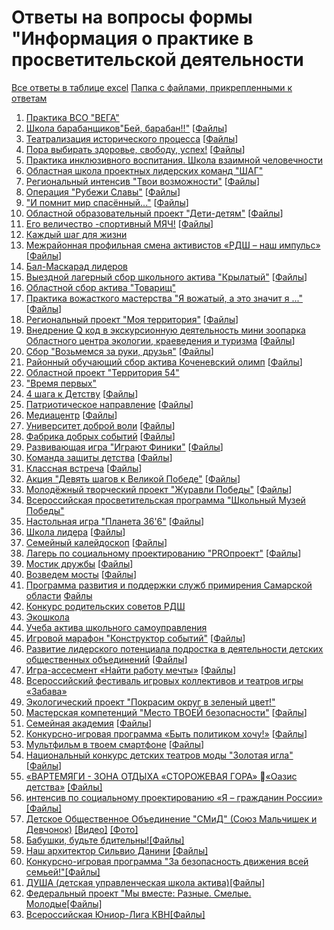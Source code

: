 # Ответы на вопросы формы "Информация о практике в просветительской деятельности

  [Все ответы в таблице excel](https://disk.yandex.ru/i/xvD-qATz3-DA4w)
  [Папка с файлами, прикрепленными к ответам](https://disk.yandex.ru/d/MOES0BFEUf-InA)

1. [Практика ВСО "ВЕГА"](https://forms.yandex.ru/admin/answer-details/b5408429ab9dcee70df069794ba95d431afc312c)
2. [Школа барабанщиков"Бей, барабан!!"](https://forms.yandex.ru/admin/answer-details/5f072e0f1ed00e6ea3e71ec96fe5dece4468cea1)  [[Файлы](https://disk.yandex.ru/d/wgFSZNN9i9LK_A)]
3. [Театрализация исторического процесса](https://forms.yandex.ru/admin/answer-details/08b941eb1c709213a2daf9b16246580c99ee2d62)  [[Файлы](https://disk.yandex.ru/d/ZLfVI3MiZSA6ig)]
4. [Пора выбирать здоровье, свободу, успех!](https://forms.yandex.ru/admin/answer-details/6d2531319df6ee1c415498db811585a2a2a87bad)  [[Файлы](https://disk.yandex.ru/d/B5eLpdtEoOSulA)]
5. [Практика инклюзивного воспитания. Школа взаимной человечности](https://forms.yandex.ru/admin/answer-details/74fbe0613d8e2b46f6c74859f8e46360a0e0817a)
6. [Областная школа проектных лидерских команд "ШАГ"](https://forms.yandex.ru/admin/answer-details/d6ab4d194fa507b5573156ee4d4d842b124298bb)
7. [Региональный интенсив "Твои возможности"](https://forms.yandex.ru/admin/answer-details/c74757c4bde23369ed667a3be1d5d5855a06e0e3)  [[Файлы](https://disk.yandex.ru/d/u4Y70rjI7eHYrg)]
8. [Операция "Рубежи Славы"](https://forms.yandex.ru/admin/answer-details/88d6b0c5eef4fb8b5a34d676ffc47b6c62e29a7b)  [[Файлы](https://disk.yandex.ru/d/xJxQiclood2b5Q)]
9.  ["И помнит мир спасённый..."](https://forms.yandex.ru/admin/answer-details/baabb3c878cf5a4d5625ebd39b10089926d4e97f)  [[Файлы](https://disk.yandex.ru/d/zRc-e5ou_bVolw)]
10. [Областной образовательный проект "Дети-детям"](https://forms.yandex.ru/admin/answer-details/b023cc9cfda00d267d8d2401845c26eba5ccc665)  [[Файлы](https://disk.yandex.ru/d/bjwjO0Zxe_2Qzg)]
11. [Его величество -спортивный МЯЧ!](https://forms.yandex.ru/admin/answer-details/676779b8e6965693de789163881e75a54b22a886)  [[Файлы](https://disk.yandex.ru/d/mpSkYDeFOqmmsw)]
12. [Каждый шаг для жизни](https://forms.yandex.ru/admin/answer-details/a18d2953683dc0edb64f0a1172bdccb68c7560d6)
13. [Межрайонная профильная смена активистов «РДШ – наш импульс»](https://forms.yandex.ru/admin/answer-details/12a771d1825cf4b84e4e40d362ba63dee11d9060)  [[Файлы](https://disk.yandex.ru/d/LGdLK5CqYIFy1g)]
14. [Бал-Маскарад лидеров](https://forms.yandex.ru/admin/answer-details/18f9d8335254ab37a1e64eef012e793bbed6e876)
15. [Выездной лагерный сбор школьного актива "Крылатый"](https://forms.yandex.ru/admin/answer-details/639f630238da45a7212b56d313933777e8d16fcd)  [[Файлы](https://disk.yandex.ru/d/MUqTYaTDX2omMQ)]
16. [Областной сбор актива "Товарищ"](https://forms.yandex.ru/admin/answer-details/6a18051376b896b38188847a2d04f3a13b0ca5a9)
17. [Практика вожасткого мастерства "Я вожатый, а это значит я ..."](https://forms.yandex.ru/admin/answer-details/d6bfc4d88f31b8da7ac6acededbc23464ff4d066)  [[Файлы](https://disk.yandex.ru/d/Dw8WDRqkfQ-Osg)]
18. [Региональный проект "Моя территория"](https://forms.yandex.ru/admin/answer-details/3f915f675a3476ce26952cfeb0b30341db45341a)  [[Файлы](https://disk.yandex.ru/d/Njr8RDbH-Gx17w)]
19. [Внедрение Q код в экскурсионную деятельность мини зоопарка Областного центра экологии, краеведения и туризма](https://forms.yandex.ru/admin/answer-details/cf1d45318606d9c6f5ada97ec8f56e6c8597705e)  [[Файлы](https://disk.yandex.ru/d/ofWyd-9vutVbRg)]
20. [Сбор "Возьмемся за руки, друзья"](https://forms.yandex.ru/admin/answer-details/c20651bfa7bcf9fcfa9d39b05a581cfe75179e75)  [[Файлы](https://disk.yandex.ru/d/7irXriUqBldDfw)]
21. [Районный обучающий сбор актива Коченевский олимп](https://forms.yandex.ru/admin/answer-details/d9aa4e2a7dde5809f1fabc91705122ad1f9525fa)  [[Файлы](https://disk.yandex.ru/d/JG6X4MyyZ7d-Nw)]
22. [Областной проект "Территория 54"](https://forms.yandex.ru/admin/answer-details/ef3386aa39e9d6561e8f7fcb92fa7de6d070b584)
23. ["Время первых"](https://forms.yandex.ru/admin/answer-details/1c4c50f320025344e6d2a3e28ed9721688677de1)
24. [4 шага к Детству](https://forms.yandex.ru/admin/answer-details/3882c71d4537024c2febf617fcd617a66a912f02)  [[Файлы](https://disk.yandex.ru/d/SBvVYWk_VoMwcg)]
25. [Патриотическое направление](https://forms.yandex.ru/admin/answer-details/8305193d339e372f9757be2fcb8c216cb7ef77d4)  [[Файлы](https://disk.yandex.ru/d/0SG-DjVMttI-dA)]
26. [Медиацентр](https://forms.yandex.ru/admin/answer-details/d70405bd1724ad6ce3f548af3b1a5b83a1cf67d3)  [[Файлы](https://disk.yandex.ru/d/f9SEHz_E4KkSAA)]
27. [Университет доброй воли](https://forms.yandex.ru/admin/answer-details/52a9c41ef3241399f4c8e59d534de60d77f10dc3)  [[Файлы](https://disk.yandex.ru/d/R-fpfxRyPfwYow)]
28. [Фабрика добрых событий](https://forms.yandex.ru/admin/answer-details/169bda16d5929ddad9b959f81c2e17dc22986eeb)  [[Файлы](https://disk.yandex.ru/d/vi4MsvQFhcKLAA)]
29. [Развивающая игра "Играют Финики"](https://forms.yandex.ru/admin/answer-details/fe708e5a41a23652ed0b579f0a76bf5f1124960e)  [[Файлы](https://disk.yandex.ru/d/0ogcygLmUbZXaA)]
30. [Команда защиты детства](https://forms.yandex.ru/admin/answer-details/afe8a507a686c04ef8bbfb3dd57f2e42cd3d8e25)  [[Файлы](https://disk.yandex.ru/d/UtgtS_uPlhT7Ow)]
31. [Классная встреча](https://forms.yandex.ru/admin/answer-details/f4abc4136638a752cb737f3de9551e8251c94237)  [[Файлы](https://disk.yandex.ru/d/Tb939jH3pjctOQ)]
32. [Акция "Девять шагов к Великой Победе"](https://forms.yandex.ru/admin/answer-details/68fb3539546c3ee409c15c562c14e43b9ce67686)  [[Файлы](https://disk.yandex.ru/d/bRbL1Q-EJPmQ1w)]
33. [Молодёжный творческий проект "Журавли Победы"](https://forms.yandex.ru/admin/answer-details/42187542ca5462942d8ca708bd1249c32b971cf3)  [[Файлы](https://disk.yandex.ru/d/LGnv-ObC90zFcw)]
34. [Всероссийская просветительская программа "Школьный Музей Победы"](https://forms.yandex.ru/admin/answer-details/6cc914fa4853132bfcf5463ddd8a6792afb11488)
35. [Настольная игра "Планета 36'6"](https://forms.yandex.ru/admin/answer-details/db8df47fc15acde2b2c6be52e339bc34656f49bb)  [[Файлы](https://disk.yandex.ru/d/WLDPS7s45iFJUQ)]
36. [Школа лидера](https://forms.yandex.ru/admin/answer-details/543617c975933ad4546de220dec2fe3f5ab39ce2)  [[Файлы](https://disk.yandex.ru/d/lwVFpMFSbSTjjQ)]
37. [Семейный калейдоскоп](https://forms.yandex.ru/admin/answer-details/50040cee680b59de5a78745cf803baf67a30e447)  [[Файлы](https://disk.yandex.ru/d/SpnevDYkJUpZdg)]
38. [Лагерь по социальному проектированию "PROпроект"](https://forms.yandex.ru/admin/answer-details/c304bda5842b9c1d612b20dc3f7ac6693d278dab)  [[Файлы](https://disk.yandex.ru/d/duAf8hih5YFzrg)]
39. [Мостик дружбы](https://forms.yandex.ru/admin/answer-details/490aa524a5cf80aae41f2ec458b554cc4dfd32de)  [[Файлы](https://disk.yandex.ru/d/GFCPdDuhSnlMOQ)]
40. [Возведем мосты](https://forms.yandex.ru/admin/answer-details/feb8b68d2f5a34cf2bd6de6b3aefed086476b2de)  [[Файлы](https://disk.yandex.ru/d/51w6Ip_ukN2h5w)]
41. [Программа развития и поддержки служб примирения Самарской области](https://forms.yandex.ru/admin/answer-details/4903a7ba39b8dc0f557cc887f106a9d135d48d18) [Файлы](https://disk.yandex.ru/d/kVbSmua3Fs5rrg)
42. [Конкурс родительских советов РДШ](https://forms.yandex.ru/admin/answer-details/e2d0582dc1063b1e166354d20b0e44b58e2b06e9)
43. [Экошкола](https://forms.yandex.ru/admin/answer-details/80434c2e4ffbee07eeaa1add9a184966f2e919ef)
44. [Учеба актива школьного самоуправления](https://forms.yandex.ru/admin/answer-details/808129f068bbdf33ad1c83afb58c95180ce51438)
45. [Игровой марафон "Конструктор событий"](https://forms.yandex.ru/admin/answer-details/dc6915befd6bc6eddeaa390b259959aa43d6e070)  [[Файлы](https://disk.yandex.ru/d/96hZar0I-JVBcA)]
46. [Развитие лидерского потенциала подростка в деятельности детских общественных объединений](https://forms.yandex.ru/admin/answer-details/b3bd837d70679f81037c06217d5b0c26c653ed64)  [[Файлы]()]
47. [Игра-ассесмент «Найти работу мечты»](https://forms.yandex.ru/admin/answer-details/2056eccd82ca9495549f5a935e25208f9a7d0406)  [[Файлы](https://disk.yandex.ru/d/x2KKUMBzGjjarQ)]
48. [Всероссийский фестиваль игровых коллективов и театров игры «Забава»](https://forms.yandex.ru/admin/answer-details/b7b6d540f71b128a4fc364ff9c86ee733a0af791)
49. [Экологический проект "Покрасим округ в зеленый цвет!"](https://forms.yandex.ru/admin/answer-details/83380c8abe653024edd3d46080b249cb672a7d85)
50. [Мастерская компетенций "Место ТВОЕЙ безопасности"](https://forms.yandex.ru/admin/answer-details/fb8c968b2ff8c57ee4ad3606f9e87879e94d1731)  [[Файлы](https://disk.yandex.ru/d/pQs9AAvzAh1vxw)]
51. [Семейная академия](https://forms.yandex.ru/admin/answer-details/ccf40cc508d3183350ef8351943a9deb1a1d0a21)  [[Файлы](https://disk.yandex.ru/d/G54hgGbU76t-1g)]
52.  [Конкурсно-игровая программа «Быть политиком хочу!»](https://forms.yandex.ru/admin/answer-details/ae424623a73393c06a3cecc6de5b740686be4fd4)  [[Файлы](https://disk.yandex.ru/d/MerIYtJ6W-S6hQ)]
53.  [Мультфильм в твоем смартфоне](https://forms.yandex.ru/admin/answer-details/d34fbebaff6b5909684a471b5c8856dba60e324b)  [[Файлы](https://disk.yandex.ru/d/2g13DzjoT-noAw)]
54.  [Национальный конкурс детских театров моды "Золотая игла"](https://forms.yandex.ru/admin/answer-details/d4627c6ceedd4e8874cdfffbe90f7faad8479db0)  [[Файлы](https://disk.yandex.ru/d/Jo8KkERGIfNlYg)]
55.  [«ВАРТЕМЯГИ - ЗОНА ОТДЫХА «СТОРОЖЕВАЯ ГОРА» «Оазис детства»](https://forms.yandex.ru/admin/answer-details/3e720e3283d38e1a217836f1d4cf672b5679fa38) [[Файлы]](https://disk.yandex.ru/d/sabinSNH6UiYJA)
56.  [интенсив по социальному проектированию «Я – гражданин России»](https://forms.yandex.ru/admin/answer-details/b4565b7c16b4ae017319bdf08c70be960887199e) [[Файлы]](https://disk.yandex.ru/d/bolN5WA9sQFmjA)
57.  [Детское Общественное Объединение "СМиД" (Союз Мальчишек и Девчонок)](https://forms.yandex.ru/admin/answer-details/adde0b9338cba37974dc1a90bca474f2ef615038) [[Видео]](https://vk.com/video-149194903_456239057?list=c619281fde6a26d43d)  [[Фото]](https://sun9-50.userapi.com/c841634/v841634699/7b593/PIiFjNXzsEo.jpg)
58. [Бабушки, будьте бдительны!](https://forms.yandex.ru/admin/answer-details/90ec7297a11b3f0ee45697b055c093c434a65b99)[[Файлы]](https://disk.yandex.ru/d/1ls4F-kuByXTGQ)
59. [Наш архитектор Сильвио Данини](https://forms.yandex.ru/admin/answer-details/a9367423db39d76174812d7df1419750dbf7f5d8) [[Файлы]](https://disk.yandex.ru/d/NjuncbD2j6KaZA)
60. [Конкурсно-игровая программа "За безопасность движения всей семьей!"](https://forms.yandex.ru/admin/answer-details/2d7da1ed51585e6653e2ab4b2ca2e676eeb70a6b)[[Файлы]](https://disk.yandex.com/d/_Mm98cqN7pA3RQ)
61. [ДУША (детская управленческая школа актива)](https://forms.yandex.ru/admin/answer-details/acd17950364741a2b95d6263e8a8c2cd166542bf)[[Файлы]](https://disk.yandex.com/d/fUtrC-D3KEGByw)
62. [Федеральный проект "Мы вместе: Разные. Смелые. Молодые](https://forms.yandex.ru/admin/answer-details/a8c84c91a797b32f76b4e8a56b512f1629be0172)[[Файлы]](https://disk.yandex.ru/d/TQtyTyr6inuKog)
63. [Всероссийская Юниор-Лига КВН](https://forms.yandex.ru/admin/answer-details/0a8f576076a235b7168005a83510fa0239576a77)[[Файлы]](https://disk.yandex.ru/d/CbrKU5l_LW8_Qw)
